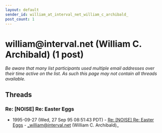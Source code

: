 ```yaml
---
layout: default
sender_id: william_at_interval_net_william_c_archibald_
post_count: 1
---
```


# william<span>@</span>interval.net (William C. Archibald) (1 post)

_Be aware that many list participants used multiple email addresses over their time active on the list. As such this page may not contain all threads available._

## Threads

### Re: [NOISE] Re: Easter Eggs
+ 1995-09-27 (Wed, 27 Sep 95 08:51:43 PDT) - [Re: [NOISE] Re: Easter Eggs](/archive/1995/09/73fc21fb6c126c8b6037ea7740086341995fd3a7f191c83e37cd2baa46faacbb) - _william@interval.net (William C. Archibald)_

